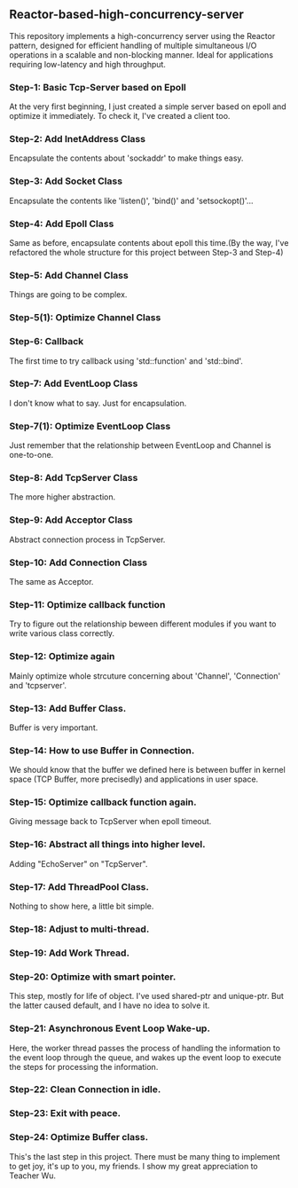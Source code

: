 ## Reactor-based-high-concurrency-server
This repository implements a high-concurrency server using the Reactor pattern, designed for efficient handling of multiple simultaneous I/O operations in a scalable and non-blocking manner. Ideal for applications requiring low-latency and high throughput.

### Step-1: Basic Tcp-Server based on Epoll
At the very first beginning, I just created a simple server based on epoll and optimize it immediately. To check it, I've created a client too.

### Step-2: Add InetAddress Class
Encapsulate the contents about 'sockaddr' to make things easy.

### Step-3: Add Socket Class
Encapsulate the contents like 'listen()', 'bind()' and 'setsockopt()'...

### Step-4: Add Epoll Class
Same as before, encapsulate contents about epoll this time.(By the way, I've refactored the whole structure for this project between Step-3 and Step-4)

### Step-5: Add Channel Class
Things are going to be complex.

### Step-5(1): Optimize Channel Class

### Step-6: Callback
The first time to try callback using 'std::function' and 'std::bind'.

### Step-7: Add EventLoop Class
I don't know what to say. Just for encapsulation.

### Step-7(1): Optimize EventLoop Class
Just remember that the relationship between EventLoop and Channel is one-to-one.

### Step-8: Add TcpServer Class
The more higher abstraction.

### Step-9: Add Acceptor Class
Abstract connection process in TcpServer.

### Step-10: Add Connection Class
The same as Acceptor.

### Step-11: Optimize callback function
Try to figure out the relationship beween different modules if you want to write various class correctly.

### Step-12: Optimize again
Mainly optimize whole strcuture concerning about 'Channel', 'Connection' and 'tcpserver'.

### Step-13: Add Buffer Class.
Buffer is very important.

### Step-14: How to use Buffer in Connection.
We should know that the buffer we defined here is between buffer in kernel space (TCP Buffer, more precisedly) and applications in user space.
 
### Step-15: Optimize callback function again.
Giving message back to TcpServer when epoll timeout.

### Step-16: Abstract all things into higher level.
Adding "EchoServer" on "TcpServer".

### Step-17: Add ThreadPool Class.
Nothing to show here, a little bit simple.

### Step-18: Adjust to multi-thread.

### Step-19: Add Work Thread.

### Step-20: Optimize with smart pointer.
This step, mostly for life of object. I've used shared-ptr and unique-ptr. But the latter caused default, and I have no idea to solve it.

### Step-21: Asynchronous Event Loop Wake-up.
Here, the worker thread passes the process of handling the information to the event loop through the queue, and wakes up the event loop to execute the steps for processing the information.

### Step-22: Clean Connection in idle.

### Step-23: Exit with peace.

### Step-24: Optimize Buffer class.
This's the last step in this project. There must be many thing to implement to get joy, it's up to you, my friends. 
I show my great appreciation to Teacher Wu.

